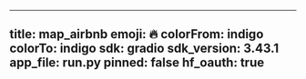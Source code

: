 
---
title: map_airbnb 
emoji: 🔥
colorFrom: indigo
colorTo: indigo
sdk: gradio
sdk_version: 3.43.1
app_file: run.py
pinned: false
hf_oauth: true
---
